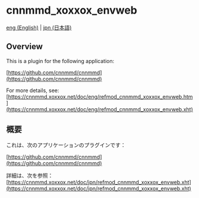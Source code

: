 # cnnmmd_xoxxox_envweb

[eng (English)](#Overview) | [jpn (日本語)](#概要)

## Overview

This is a plugin for the following application:

[https://github.com/cnnmmd/cnnmmd](https://github.com/cnnmmd/cnnmmd)

For more details, see:  
[https://cnnmmd.xoxxox.net/doc/eng/refmod_cnnmmd_xoxxox_envweb.htm](https://cnnmmd.xoxxox.net/doc/eng/refmod_cnnmmd_xoxxox_envweb.xht)

## 概要

これは、次のアプリケーションのプラグインです：

[https://github.com/cnnmmd/cnnmmd](https://github.com/cnnmmd/cnnmmd)

詳細は、次を参照：[https://cnnmmd.xoxxox.net/doc/jpn/refmod_cnnmmd_xoxxox_envweb.xht](https://cnnmmd.xoxxox.net/doc/jpn/refmod_cnnmmd_xoxxox_envweb.xht)
